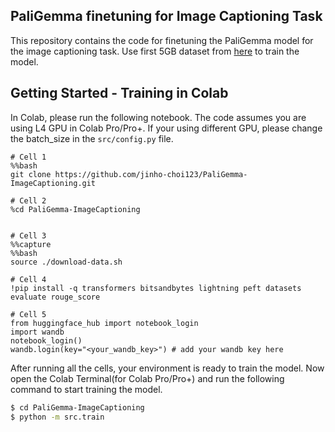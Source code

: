 ## PaliGemma finetuning for Image Captioning Task
This repository contains the code for finetuning the PaliGemma model for the image captioning task.
Use first 5GB dataset from [here](https://huggingface.co/datasets/jackyhate/text-to-image-2M) to train the model.


## Getting Started - Training in Colab
In Colab, please run the following notebook. The code assumes you are using L4 GPU in Colab Pro/Pro+.
If your using different GPU, please change the batch_size in the `src/config.py` file.

```jupyter
# Cell 1
%%bash
git clone https://github.com/jinho-choi123/PaliGemma-ImageCaptioning.git

# Cell 2
%cd PaliGemma-ImageCaptioning


# Cell 3
%%capture
%%bash
source ./download-data.sh

# Cell 4
!pip install -q transformers bitsandbytes lightning peft datasets evaluate rouge_score

# Cell 5
from huggingface_hub import notebook_login
import wandb
notebook_login()
wandb.login(key="<your_wandb_key>") # add your wandb key here
```

After running all the cells, your environment is ready to train the model. Now open the Colab Terminal(for Colab Pro/Pro+) and run the following command to start training the model.
```bash
$ cd PaliGemma-ImageCaptioning
$ python -m src.train
```


